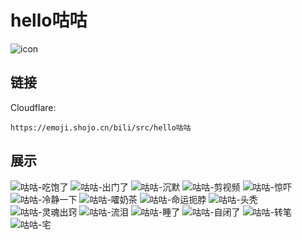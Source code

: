 # hello咕咕
![icon](https://emoji.shojo.cn/bili/src/hello咕咕/icon.png)
## 链接
Cloudflare:
```
https://emoji.shojo.cn/bili/src/hello咕咕
```
## 展示
![咕咕-吃饱了](https://emoji.shojo.cn/bili/src/hello咕咕/咕咕-吃饱了.png)
![咕咕-出门了](https://emoji.shojo.cn/bili/src/hello咕咕/咕咕-出门了.png)
![咕咕-沉默](https://emoji.shojo.cn/bili/src/hello咕咕/咕咕-沉默.png)
![咕咕-剪视频](https://emoji.shojo.cn/bili/src/hello咕咕/咕咕-剪视频.png)
![咕咕-惊吓](https://emoji.shojo.cn/bili/src/hello咕咕/咕咕-惊吓.png)
![咕咕-冷静一下](https://emoji.shojo.cn/bili/src/hello咕咕/咕咕-冷静一下.png)
![咕咕-嚯奶茶](https://emoji.shojo.cn/bili/src/hello咕咕/咕咕-嚯奶茶.png)
![咕咕-命运扼脖](https://emoji.shojo.cn/bili/src/hello咕咕/咕咕-命运扼脖.png)
![咕咕-头秃](https://emoji.shojo.cn/bili/src/hello咕咕/咕咕-头秃.png)
![咕咕-灵魂出窍](https://emoji.shojo.cn/bili/src/hello咕咕/咕咕-灵魂出窍.png)
![咕咕-流泪](https://emoji.shojo.cn/bili/src/hello咕咕/咕咕-流泪.png)
![咕咕-睡了](https://emoji.shojo.cn/bili/src/hello咕咕/咕咕-睡了.png)
![咕咕-自闭了](https://emoji.shojo.cn/bili/src/hello咕咕/咕咕-自闭了.png)
![咕咕-转笔](https://emoji.shojo.cn/bili/src/hello咕咕/咕咕-转笔.png)
![咕咕-宅](https://emoji.shojo.cn/bili/src/hello咕咕/咕咕-宅.png)

